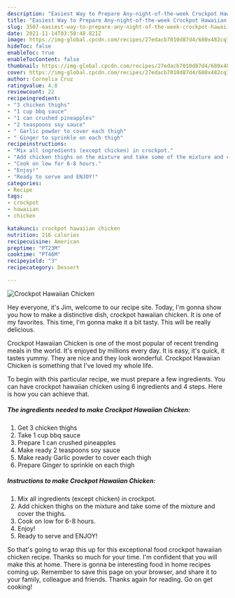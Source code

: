 ```yaml
---
description: "Easiest Way to Prepare Any-night-of-the-week Crockpot Hawaiian Chicken"
title: "Easiest Way to Prepare Any-night-of-the-week Crockpot Hawaiian Chicken"
slug: 3507-easiest-way-to-prepare-any-night-of-the-week-crockpot-hawaiian-chicken
date: 2021-11-14T03:58:48.821Z
image: https://img-global.cpcdn.com/recipes/27edacb7010d87d4/680x482cq70/crockpot-hawaiian-chicken-recipe-main-photo.jpg
hideToc: false
enableToc: true
enableTocContent: false
thumbnail: https://img-global.cpcdn.com/recipes/27edacb7010d87d4/680x482cq70/crockpot-hawaiian-chicken-recipe-main-photo.jpg
cover: https://img-global.cpcdn.com/recipes/27edacb7010d87d4/680x482cq70/crockpot-hawaiian-chicken-recipe-main-photo.jpg
author: Cornelia Cruz
ratingvalue: 4.8
reviewcount: 22
recipeingredient:
- "3 chicken thighs"
- "1 cup bbq sauce"
- "1 can crushed pineapples"
- "2 teaspoons soy sauce"
- " Garlic powder to cover each thigh"
- " Ginger to sprinkle on each thigh"
recipeinstructions:
- "Mix all ingredients (except chicken) in crockpot."
- "Add chicken thighs on the mixture and take some of the mixture and cover the thighs."
- "Cook on low for 6-8 hours."
- "Enjoy!"
- "Ready to serve and ENJOY!"
categories:
- Recipe
tags:
- crockpot
- hawaiian
- chicken

katakunci: crockpot hawaiian chicken 
nutrition: 216 calories
recipecuisine: American
preptime: "PT23M"
cooktime: "PT46M"
recipeyield: "3"
recipecategory: Dessert

---
```



![Crockpot Hawaiian Chicken](https://img-global.cpcdn.com/recipes/27edacb7010d87d4/680x482cq70/crockpot-hawaiian-chicken-recipe-main-photo.jpg)

Hey everyone, it's Jim, welcome to our recipe site. Today, I'm gonna show you how to make a distinctive dish, crockpot hawaiian chicken. It is one of my favorites. This time, I'm gonna make it a bit tasty. This will be really delicious.



Crockpot Hawaiian Chicken is one of the most popular of recent trending meals in the world. It's enjoyed by millions every day. It is easy, it's quick, it tastes yummy. They are nice and they look wonderful. Crockpot Hawaiian Chicken is something that I've loved my whole life.


To begin with this particular recipe, we must prepare a few ingredients. You can have crockpot hawaiian chicken using 6 ingredients and 4 steps. Here is how you can achieve that.

<!--inarticleads1-->

##### The ingredients needed to make Crockpot Hawaiian Chicken:

1. Get 3 chicken thighs
1. Take 1 cup bbq sauce
1. Prepare 1 can crushed pineapples
1. Make ready 2 teaspoons soy sauce
1. Make ready  Garlic powder to cover each thigh
1. Prepare  Ginger to sprinkle on each thigh




<!--inarticleads2-->

##### Instructions to make Crockpot Hawaiian Chicken:

1. Mix all ingredients (except chicken) in crockpot.
1. Add chicken thighs on the mixture and take some of the mixture and cover the thighs.
1. Cook on low for 6-8 hours.
1. Enjoy!
1. Ready to serve and ENJOY!



So that's going to wrap this up for this exceptional food crockpot hawaiian chicken recipe. Thanks so much for your time. I'm confident that you will make this at home. There is gonna be interesting food in home recipes coming up. Remember to save this page on your browser, and share it to your family, colleague and friends. Thanks again for reading. Go on get cooking!

